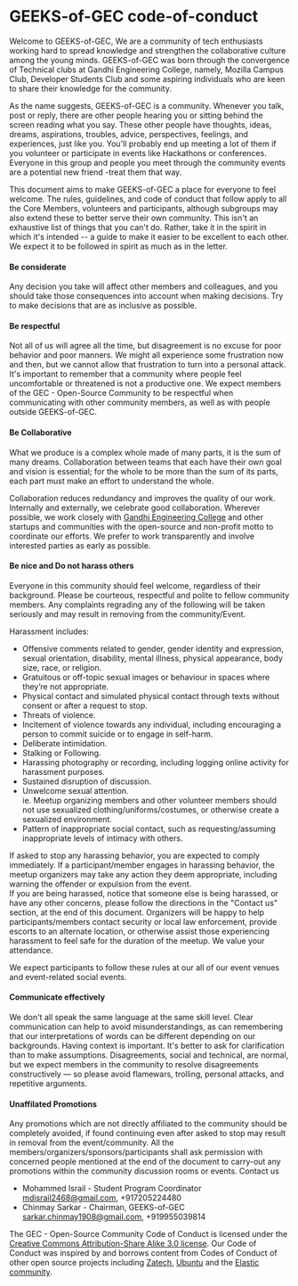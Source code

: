 # GEEKS-of-GEC code-of-conduct

Welcome to GEEKS-of-GEC, We are a community of tech enthusiasts working hard to spread knowledge and strengthen the collaborative culture among the young minds. GEEKS-of-GEC was born through the convergence of Technical clubs at Gandhi Engineering College, namely, Mozilla Campus Club, Developer Students Club and some aspiring individuals who are keen to share their knowledge for the community.

As the name suggests, GEEKS-of-GEC is a community. Whenever you talk, post or reply, there are other people hearing you or sitting behind the screen reading what you say. These other people have thoughts, ideas, dreams, aspirations, troubles, advice, perspectives, feelings, and experiences, just like you. You'll probably end up meeting a lot of them if you volunteer or participate in events like Hackathons or conferences. Everyone in this group and people you meet through the community events are a potential new friend -treat them that way.

This document aims to make GEEKS-of-GEC a place for everyone to feel welcome. The rules, guidelines, and code of conduct that follow apply to all the Core Members, volunteers and participants, although subgroups may also extend these to better serve their own community. This isn't an exhaustive list of things that you can't do. Rather, take it in the spirit in which it's intended -- a guide to make it easier to be excellent to each other. We expect it to be followed in spirit as much as in the letter.

#### Be considerate

Any decision you take will affect other members and colleagues, and you should take those consequences into account when making decisions. Try to make decisions that are as inclusive as possible.

#### Be respectful

Not all of us will agree all the time, but disagreement is no excuse for poor behavior and poor manners. We might all experience some frustration now and then, but we cannot allow that frustration to turn into a personal attack. It's important to remember that a community where people feel uncomfortable or threatened is not a productive one. We expect members of the GEC - Open-Source Community to be respectful when communicating with other community members, as well as with people outside GEEKS-of-GEC.

#### Be Collaborative

What we produce is a complex whole made of many parts, it is the sum of many dreams. Collaboration between teams that each have their own goal and vision is essential; for the whole to be more than the sum of its parts, each part must make an effort to understand the whole.

Collaboration reduces redundancy and improves the quality of our work. Internally and externally, we celebrate good collaboration. Wherever possible, we work closely with [Gandhi Engineering College](https://gec.edu.in "Official Website of College") and other startups and communities with the open-source and non-profit motto to coordinate our efforts. We prefer to work transparently and involve interested parties as early as possible.

#### Be nice and Do not harass others

Everyone in this community should feel welcome, regardless of their background. Please be courteous, respectful and polite to fellow community members. Any complaints regrading any of the following will be taken seriously and may result in removing from the community/Event.

Harassment includes:

   * Offensive comments related to gender, gender identity and expression, sexual orientation, disability, mental illness, physical appearance, body size, race, or religion.
   * Gratuitous or off-topic sexual images or behaviour in spaces where they’re not appropriate.
   * Physical contact and simulated physical contact through texts without consent or after a request to stop.
   * Threats of violence.
   * Incitement of violence towards any individual, including encouraging a person to commit suicide or to engage in self-harm.
   * Deliberate intimidation.
   * Stalking or Following.
   * Harassing photography or recording, including logging online activity for harassment purposes.
   * Sustained disruption of discussion.
   * Unwelcome sexual attention.<br/>
    ie. Meetup organizing members and other volunteer members should not use sexualized clothing/uniforms/costumes, or otherwise create a sexualized environment.
   * Pattern of inappropriate social contact, such as requesting/assuming inappropriate levels of intimacy with others.

If asked to stop any harassing behavior, you are expected to comply immediately. If a participant/member engages in harassing behavior, the meetup organizers may take any action they deem appropriate, including warning the offender or expulsion from the event.<br/>
If you are being harassed, notice that someone else is being harassed, or have any other concerns, please follow the directions in the "Contact us" section, at the end of this document.
Organizers will be happy to help participants/members contact security or local law enforcement, provide escorts to an alternate location, or otherwise assist those experiencing harassment to feel safe for the duration of the meetup. We value your attendance.<br/>

We expect participants to follow these rules at our all of our event venues and event-related social events.

#### Communicate effectively

We don't all speak the same language at the same skill level. Clear communication can help to avoid misunderstandings, as can remembering that our interpretations of words can be different depending on our backgrounds. Having context is important. It's better to ask for clarification than to make assumptions. Disagreements, social and technical, are normal, but we expect members in the community to resolve disagreements constructively — so please avoid flamewars, trolling, personal attacks, and repetitive arguments.

#### Unaffilated Promotions

Any promotions which are not directly affiliated to the community should be completely avoided, if found continuing even after asked to stop may result in removal from the event/community. All the members/organizers/sponsors/participants shall ask permission with concerned people mentioned at the end of the document to carry-out any promotions within the community discussion rooms or events.
Contact us

  * Mohammed Israil - Student Program Coordinator<br/>
    mdisrail2468@gmail.com, +917205224480
  * Chinmay Sarkar - Chairman, GEEKS-of-GEC<br/>
    sarkar.chinmay1908@gmail.com, +919955039814

The GEC - Open-Source Community Code of Conduct is licensed under the [Creative Commons Attribution-Share Alike 3.0 license](https://creativecommons.org/licenses/by-sa/3.0/). Our Code of Conduct was inspired by and borrows content from Codes of Conduct of other open source projects including [Zatech](https://github.com/zatech/code-of-conduct), [Ubuntu](https://www.ubuntu.com/community/code-of-conduct) and the [Elastic community](https://www.elastic.co/community/codeofconduct).
